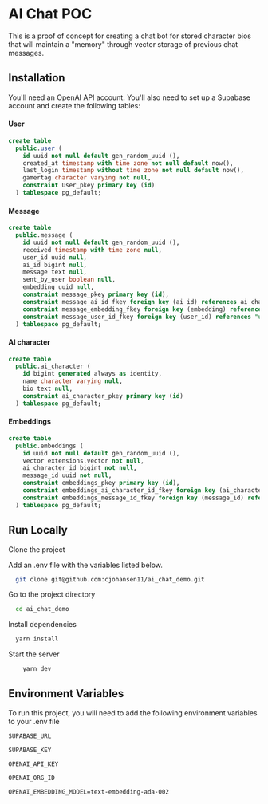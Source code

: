# AI Chat POC

This is a proof of concept for creating a chat bot for stored character bios that will maintain a "memory" through vector storage of previous chat messages.

## Installation

You'll need an OpenAI API account. You'll also need to set up a Supabase account and create the following tables:

#### User

```sql
create table
  public.user (
    id uuid not null default gen_random_uuid (),
    created_at timestamp with time zone not null default now(),
    last_login timestamp without time zone not null default now(),
    gamertag character varying not null,
    constraint User_pkey primary key (id)
  ) tablespace pg_default;

```

#### Message

```sql
create table
  public.message (
    id uuid not null default gen_random_uuid (),
    received timestamp with time zone null,
    user_id uuid null,
    ai_id bigint null,
    message text null,
    sent_by_user boolean null,
    embedding uuid null,
    constraint message_pkey primary key (id),
    constraint message_ai_id_fkey foreign key (ai_id) references ai_character (id),
    constraint message_embedding_fkey foreign key (embedding) references embeddings (id) on delete set null,
    constraint message_user_id_fkey foreign key (user_id) references "user" (id)
  ) tablespace pg_default;
```

#### AI character

```sql
create table
  public.ai_character (
    id bigint generated always as identity,
    name character varying null,
    bio text null,
    constraint ai_character_pkey primary key (id)
  ) tablespace pg_default;
```

#### Embeddings

```sql
create table
  public.embeddings (
    id uuid not null default gen_random_uuid (),
    vector extensions.vector not null,
    ai_character_id bigint not null,
    message_id uuid not null,
    constraint embeddings_pkey primary key (id),
    constraint embeddings_ai_character_id_fkey foreign key (ai_character_id) references ai_character (id),
    constraint embeddings_message_id_fkey foreign key (message_id) references message (id) on delete cascade
  ) tablespace pg_default;
```

## Run Locally

Clone the project

Add an .env file with the variables listed below.

```bash
  git clone git@github.com:cjohansen11/ai_chat_demo.git
```

Go to the project directory

```bash
  cd ai_chat_demo
```

Install dependencies

```bash
  yarn install
```

Start the server

```bash
    yarn dev
```

## Environment Variables

To run this project, you will need to add the following environment variables to your .env file

`SUPABASE_URL`

`SUPABASE_KEY`

`OPENAI_API_KEY`

`OPENAI_ORG_ID`

`OPENAI_EMBEDDING_MODEL=text-embedding-ada-002`
